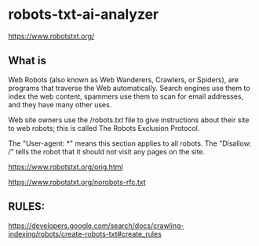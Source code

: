 # robots-txt-ai-analyzer

https://www.robotstxt.org/

## What is
Web Robots (also known as Web Wanderers, Crawlers, or Spiders), are programs that traverse the Web automatically. Search engines use them to index the web content, spammers use them to scan for email addresses, and they have many other uses.

Web site owners use the /robots.txt file to give instructions about their site to web robots; this is called The Robots Exclusion Protocol.

The "User-agent: *" means this section applies to all robots. The "Disallow: /" tells the robot that it should not visit any pages on the site.

https://www.robotstxt.org/orig.html

https://www.robotstxt.org/norobots-rfc.txt

## RULES:
https://developers.google.com/search/docs/crawling-indexing/robots/create-robots-txt#create_rules

